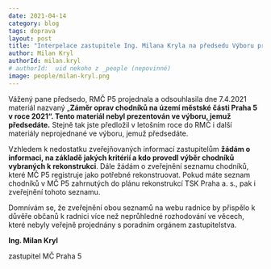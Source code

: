 ```yaml
---
date: 2021-04-14
category: blog
tags: doprava
layout: post
title: "Interpelace zastupitele Ing. Milana Kryla na předsedu Výboru pro dopravu ZMČ P5 Ing. Jana Panenku na zasedání ZMČ P5 dne 13.4.2021"
author: Milan Kryl
authorId: milan.kryl
# authorId:  uid nekoho z _people (nepovinné)
image: people/milan-kryl.png
---
```


Vážený pane předsedo,
RMČ P5 projednala a odsouhlasila dne 7.4.2021 materiál nazvaný „**Záměr oprav chodníků na území městské části Praha 5 v roce 2021“. Tento materiál nebyl prezentován ve výboru, jemuž předsedáte.** Stejně tak jste předložil v letošním roce do RMČ i další materiály neprojednané ve výboru, jemuž předsedáte.

Vzhledem k nedostatku zveřejňovaných informací zastupitelům **žádám o informaci, na základě jakých kritérií a kdo provedl výběr chodníků vybraných k rekonstrukci**. Dále žádám o zveřejnění seznamu chodníků, které MČ P5 registruje jako potřebné rekonstruovat. Pokud máte seznam chodníků v MČ P5 zahrnutých do plánu rekonstrukcí TSK Praha a. s., pak i zveřejnění tohoto seznamu. 

Domnívám se, že zveřejnění obou seznamů na webu radnice by přispělo k důvěře občanů k radnici více než neprůhledné rozhodování ve věcech, které nebyly veřejně projednány s poradním orgánem zastupitelstva.

**Ing. Milan Kryl**

zastupitel MČ Praha 5

